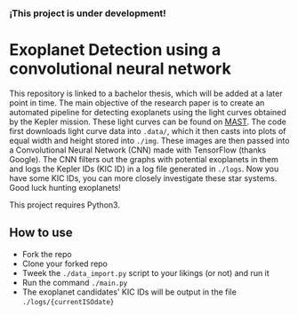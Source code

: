 ### ¡This project is under development!

# Exoplanet Detection using a convolutional neural network

This repository is linked to a bachelor thesis, which will be added at a later point in time. The main objective of the research paper is to create an automated pipeline for detecting exoplanets using the light curves obtained by the Kepler mission. These light curves can be found on [MAST](https://archive.stsci.edu/). The code first downloads light curve data into `.data/`, which it then casts into plots of equal width and height stored into `./img`. These images are then passed into a Convolutional Neural Network (CNN) made with TensorFlow (thanks Google). The CNN filters out the graphs with potential exoplanets in them and logs the Kepler IDs (KIC ID) in a log file generated in `./logs`. Now you have some KIC IDs, you can more closely investigate these star systems. Good luck hunting exoplanets!

This project requires Python3.

## How to use
 - Fork the repo
 - Clone your forked repo
 - Tweek the `./data_import.py` script to your likings (or not) and run it
 - Run the command `./main.py`
 - The exoplanet candidates' KIC IDs will be output in the file `./logs/{currentISOdate}`

